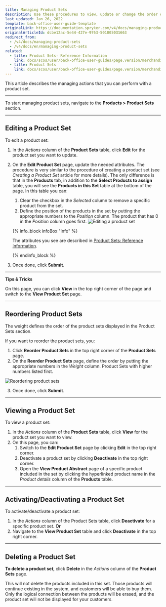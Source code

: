 ```yaml
---
title: Managing Product Sets
description: Use these procedures to view, update or change the order of product sets, as well as activate/deactivate and/or delete them in the Back Office.
last_updated: Jan 26, 2022
template: back-office-user-guide-template
originalLink: https://documentation.spryker.com/v4/docs/managing-product-sets
originalArticleId: dcbe12ac-5e44-427e-9763-501005031663
redirect_from:
  - /v4/docs/managing-product-sets
  - /v4/docs/en/managing-product-sets
related:
  - title: Product Sets- Reference Information
    link: docs/scos/user/back-office-user-guides/page.version/merchandising/product-sets/references/product-sets-reference-information.html
  - title: Product Sets
    link: docs/scos/user/back-office-user-guides/page.version/merchandising/product-sets/product-sets.html
---
```


This article describes the managing actions that you can perform with a product set.
***

To start managing product sets, navigate to the **Products > Product Sets** section.
***

## Editing a Product Set

To edit a product set:
1. In the _Actions_ column of the **Product Sets** table, click **Edit** for the product set you want to update.
2. On the **Edit Product Set** page, update the needed attributes. The procedure is very similar to the procedure of creating a product set (see _Creating a Product Set_ article for more details). The only difference is that in the **Products** tab, in addition to the **Select Products to assign** table, you will see the **Products in this Set** table at the bottom of the page. In this table you can:
    1. Clear the checkbox in the _Selected_ column to remove a specific product from the set.
    2. Define the position of the products in the set by putting the appropriate numbers to the _Position_ column. The product that has 0 in the _Position_ column goes first.
![Editing a product set](https://spryker.s3.eu-central-1.amazonaws.com/docs/User+Guides/Back+Office+User+Guides/Products/Products/Product+Sets/Managing+Product+Sets/editing-product-set.png)

    {% info_block infoBox "Info" %}

    The attributes you see are described in [Product Sets: Reference Information](/docs/scos/user/back-office-user-guides/{{page.version}}/merchandising/product-sets/references/product-sets-reference-information.html).

    {% endinfo_block %}

3. Once done, click **Submit**.

***

**Tips & Tricks**

On this page, you can click **View** in the top right corner of the page and switch to the **View Product Set** page.
***

## Reordering Product Sets

The weight defines the order of the product sets displayed in the Product Sets section.

If you want to reorder the product sets, you:
1. Click **Reorder Product Sets** in the top right corner of the **Product Sets** page.
2. On the **Reorder Product Sets** page, define the order by putting the appropriate numbers in the _Weight_ column. Product Sets with higher numbers listed first.

![Reordering product sets](https://spryker.s3.eu-central-1.amazonaws.com/docs/User+Guides/Back+Office+User+Guides/Products/Products/Product+Sets/Managing+Product+Sets/reorder-product-sets.png)

3. Once done, click **Submit**.

***

## Viewing a Product Set

To view a product set:
1. In the _Actions_ column of the **Product Sets** table, click **View** for the product set you want to view.
2. On this page, you can:
    1. Switch to the **Edit Product Set** page by clicking **Edit** in the top right corner.
    2. Deactivate a product set by clicking **Deactivate** in the top right corner.
    3. Open the **View Product Abstract** page of a specific product included in the set by clicking the hyperlinked product name in the _Product details_ column of the **Products** table.

***

## Activating/Deactivating a Product Set

To activate/deactivate a product set:
1. In the _Actions_ column of the Product Sets table, click **Deactivate** for a specific product set.
    **Or**
2. Navigate to the **View Product Set** table and click **Deactivate** in the top right corner.

***

## Deleting a Product Set

**To delete a product set**, click **Delete** in the _Actions_ column of the **Product Sets** page.

This will not delete the products included in this set. Those products will continue existing in the system, and customers will be able to buy them. Only the logical connection between the products will be erased, and the product set will not be displayed for your customers.
